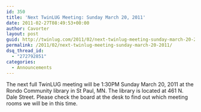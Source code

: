 ```yaml
---
id: 350
title: 'Next TwinLUG Meeting: Sunday March 20, 2011'
date: 2011-02-27T08:49:53+00:00
author: Cavorter
layout: post
guid: http://twinlug.com/2011/02/next-twinlug-meeting-sunday-march-20-2011/
permalink: /2011/02/next-twinlug-meeting-sunday-march-20-2011/
dsq_thread_id:
  - "272792851"
categories:
  - Announcements
---
```

The next full TwinLUG meeting will be 1:30PM Sunday March 20, 2011 at the Rondo Community library in St Paul, MN. The library is located at 461 N. Dale Street. Please check the board at the desk to find out which meeting rooms we will be in this time.